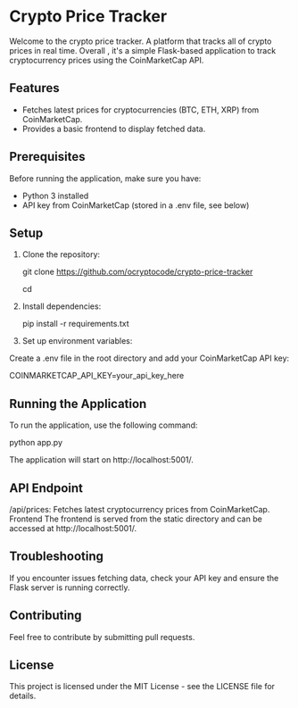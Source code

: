 # Crypto Price Tracker

Welcome to the crypto price tracker.
A platform that tracks all of crypto prices in real time.
Overall , it's a simple Flask-based application to track cryptocurrency prices using the CoinMarketCap API.

## Features

- Fetches latest prices for cryptocurrencies (BTC, ETH, XRP) from CoinMarketCap.
- Provides a basic frontend to display fetched data.

## Prerequisites

Before running the application, make sure you have:

- Python 3 installed
- API key from CoinMarketCap (stored in a .env file, see below)

## Setup

1. Clone the repository:
   
    git clone https://github.com/ocryptocode/crypto-price-tracker
   
    cd <repository-directory>

3. Install dependencies:

    pip install -r requirements.txt

4. Set up environment variables:

Create a .env file in the root directory and add your CoinMarketCap API key:

COINMARKETCAP_API_KEY=your_api_key_here

## Running the Application
To run the application, use the following command:

python app.py

The application will start on http://localhost:5001/.

## API Endpoint
/api/prices: Fetches latest cryptocurrency prices from CoinMarketCap.
Frontend
The frontend is served from the static directory and can be accessed at http://localhost:5001/.

## Troubleshooting
If you encounter issues fetching data, check your API key and ensure the Flask server is running correctly.

## Contributing
Feel free to contribute by submitting pull requests.

## License
This project is licensed under the MIT License - see the LICENSE file for details.
 
